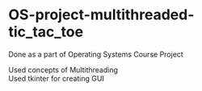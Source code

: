 # OS-project-multithreaded-tic_tac_toe
Done as a part of Operating Systems Course Project

Used concepts of Multithreading  
Used tkinter for creating GUI

